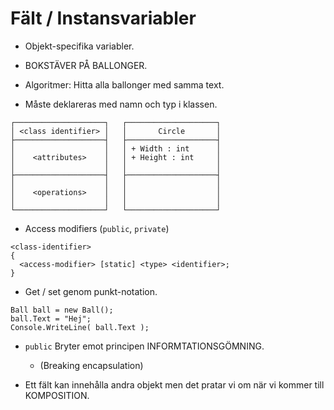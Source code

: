 Fält / Instansvariabler
=======================

- Objekt-specifika variabler.

- BOKSTÄVER PÅ BALLONGER.

- Algoritmer: Hitta alla ballonger med samma text.

- Måste deklareras med namn och typ i klassen.

```
┌────────────────────┐   ┌────────────────────┐
│ <class identifier> │   │       Circle       │
├────────────────────┤   ├────────────────────┤
│                    │   │ + Width : int      │
│    <attributes>    │   │ + Height : int     │
│                    │   │                    │
├────────────────────┤   ├────────────────────┤
│                    │   │                    │
│    <operations>    │   │                    │
│                    │   │                    │
└────────────────────┘   └────────────────────┘
```

- Access modifiers (`public`, `private`)

```
<class-identifier>
{
  <access-modifier> [static] <type> <identifier>;
}
```

- Get / set genom punkt-notation.
```
Ball ball = new Ball();
ball.Text = "Hej";
Console.WriteLine( ball.Text );
```

- `public` Bryter emot principen INFORMTATIONSGÖMNING.
  * (Breaking encapsulation)

- Ett fält kan innehålla andra objekt men det pratar vi om när vi kommer till KOMPOSITION.



